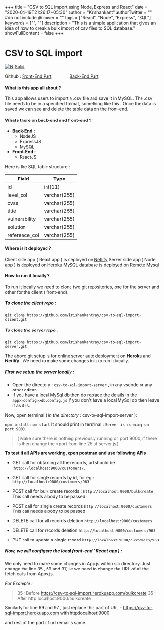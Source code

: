 +++
title = "CSV to SQL import using Node, Express and React"
date = "2020-04-19T21:26:17+05:30"
author = "Krishankant"
authorTwitter = "" #do not include @
cover = ""
tags = ["React", "Node", "Express", "SQL"]
keywords = ["", ""]
description = "This is a simple application that gives an idea of how to creak a bulk import of csv files to SQL database."
showFullContent = false
+++


# CSV to SQL import
[![N|Solid](https://raw.githubusercontent.com/krishankantray/temp/master/visit_button.JPG)](https://suspicious-carson-2627ba.netlify.app/)

Github : [Front-End Part](https://github.com/krishankantray/csv-to-sql-import-client)
&nbsp;&nbsp;&nbsp;&nbsp;&nbsp;&nbsp;&nbsp;&nbsp;&nbsp;&nbsp;&nbsp;&nbsp;&nbsp;&nbsp;[Back-End Part](https://github.com/krishankantray/csv-to-sql-import-server)

#### **What is this app all about ?**
This app allows users to import a .csv file and save it in MySQL. The .csv file needs to be in a specified format, something like  this .
Once the data is saved we can see and delete the table data on the front-end.

#### **Whats there on back-end and front-end ?**

  - **Back-End :**
    - NodeJS
    - ExpressJS
    - MySQL
  - **Front-End :**
    - ReactJS


Here is the SQL table structure :


| Field         | Type         |
|---------------|--------------|
| id            | int(11)      |
| level_col     | varchar(255) |
| cvss          | varchar(255) |
| title         | varchar(255) |
| vulnerability | varchar(255) |
| solution      | varchar(255) |
| reference_col | varchar(255) |


#### **Where is it deployed ?**
Client side app ( React app ) is deployed on [Netlify](https://www.netlify.com/)
Server side app ( Node app ) is deployed on [Heroku](https://www.heroku.com/)
MySQL database is deployed on Remote [Mysql](https://remotemysql.com/)

#### How to run it locally ?
To run it locally we need to clone two git repositories, one for the server and other for the client ( front-end).

##### To clone the client repo :
```git clone https://github.com/krishankantray/csv-to-sql-import-client.git  ```

##### To clone the server repo :
```git clone https://github.com/krishankantray/csv-to-sql-import-server.git```

The above git setup is for online server auto deployment on **Heroku** and **Netlify** .
We need to make some changes in it to run it locally.

##### First we setup the server locally  :
- Open the directory : ```csv-to-sql-import-server``` ,  in any vscode or any other editor.
- If you have a local MySql db then do replace the details in the ```app>>config>>db.config.js```
If you don't have a local MySql db then leave it as it is.
  
Now, open terminal ( *in the directory* : csv-to-sql-import-server ):

```npm install```
```npm start```
It should print in terminal : ```Server is running on port 9000.```
>( Make sure there is nothing previously running on port 9000, if there is then change the >port from line 25 of server.js )


**To test if all APIs are working, open postman and use following APIs** 
- GET call for obtaining all the records, url should be :```http://localhost:9000/customers/```.

- GET call for single records by id, for eg :  ```http://localhost:9000/customers/963```

- POST call for bulk create records  : ```http://localhost:9000/bulkcreate``` This call needs a body to be passed

- POST call for single create records  ```http://localhost:9000/customers``` This call needs a body to be passed

- DELETE call for all records deletion ```http://localhost:9000/customers ```

- DELETE call for records deletion ```http://localhost:9000/customers/963 ```

- PUT call to update a single record ```http://localhost:9000/customers/963 ```
##### Now, we will configure the local front-end ( React app ) : 
We only need to make some changes in App.js within src directory. 
Just change the line 35 , 69 and 97, i.e we need to change the URL of all the fetch calls from Apps.js.

*For Example :* 

>35 : Before  https://csv-to-sql-import.herokuapp.com/bulkcreate
>35 : After     http:localhost:9000/bulkcreate

Similarly for line 69 and  97 , just replace this part of URL - 
https://csv-to-sql-import.herokuapp.com
with 
http:localhost:9000

and rest of the part of url remains same. 